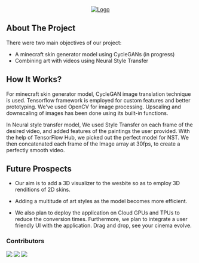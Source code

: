 <div align="center">
  <a href="https://github.com/github_username/repo_name">
    <img src="assets/images/ML-Arts.png" alt="Logo">
  </a>
 </div>

## About The Project
There were two main objectives of our project: 
- A minecraft skin generator model using CycleGANs (in progress)
- Combining art with videos using Neural Style Transfer

## How It Works?
For minecraft skin generator model, CycleGAN image translation technique is used. Tensorflow framework is employed for custom features and better prototyping. We've used OpenCV for image processing. Upscaling and downscaling of images has been done using its built-in functions. 

In Neural style transfer model, We used Style Transfer on each frame of the desired video, and added features of the paintings the user provided. With the help of TensorFlow Hub, we picked out the perfect model for NST. We then concatenated each frame of the Image array at 30fps, to create a perfectly smooth video.

## Future Prospects
- Our aim is to add a 3D visualizer to the wesbite so as to employ 3D renditions of 2D skins.

- Adding a multitude of art styles as the model becomes more efficient. 

- We also plan to deploy the application on Cloud GPUs and TPUs to reduce the conversion times. Furthermore, we plan to integrate a user friendly UI with the application. Drag and drop, see your cinema evolve.

### Contributors
[![](https://github.com/demie20.png?size=50)](https://github.com/demie20)
[![](https://github.com/aman190202.png?size=50)](https://github.com/aman190202)
[![](https://github.com/dotslashsimran.png?size=50)](https://github.com/dotslashsimran)
